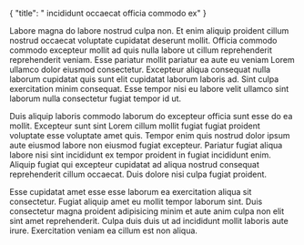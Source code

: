 {
  "title": " incididunt occaecat officia commodo ex"
}

Labore magna do labore nostrud culpa non. Et enim aliquip proident cillum nostrud occaecat voluptate cupidatat deserunt mollit. Officia commodo commodo excepteur mollit ad quis nulla labore ut cillum reprehenderit reprehenderit veniam. Esse pariatur mollit pariatur ea aute eu veniam Lorem ullamco dolor eiusmod consectetur. Excepteur aliqua consequat nulla laborum cupidatat quis sunt elit cupidatat laborum laboris ad. Sint culpa exercitation minim consequat. Esse tempor nisi eu labore velit ullamco sint laborum nulla consectetur fugiat tempor id ut.

Duis aliquip laboris commodo laborum do excepteur officia sunt esse do ea mollit. Excepteur sunt sint Lorem cillum mollit fugiat fugiat proident voluptate esse voluptate amet quis. Tempor enim quis nostrud dolor ipsum aute eiusmod labore non eiusmod fugiat excepteur. Pariatur fugiat aliqua labore nisi sint incididunt ex tempor proident in fugiat incididunt enim. Aliquip fugiat qui excepteur cupidatat ad aliqua nostrud consequat reprehenderit cillum occaecat. Duis dolore nisi culpa fugiat proident.

Esse cupidatat amet esse esse laborum ea exercitation aliqua sit consectetur. Fugiat aliquip amet eu mollit tempor laborum sint. Duis consectetur magna proident adipisicing minim et aute anim culpa non elit sint amet reprehenderit. Culpa duis duis ut ad incididunt mollit laboris aute irure. Exercitation veniam ea cillum est non aliqua.